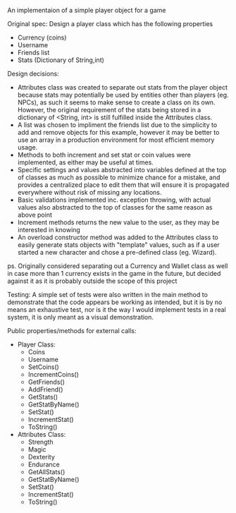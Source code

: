 An implementaion of a simple player object for a game

Original spec: Design a player class which has the following properties
- Currency (coins)
- Username
- Friends list
- Stats (Dictionary of String,int)

Design decisions:
- Attributes class was created to separate out stats from the player object because stats may potentially be used by entities other than players (eg. NPCs), as such it seems to make sense to create a class on its own.  However, the original requirement of the stats being stored in a dictionary of <String, int> is still fulfilled inside the Attributes class.
- A list was chosen to impliment the friends list due to the simplicity to add and remove objects for this example, however it may be better to use an array in a production environment for most efficient memory usage.
- Methods to both increment and set stat or coin values were implemented, as either may be useful at times.
- Specific settings and values abstracted into variables defined at the top of classes as much as possible to minimize chance for a mistake, and provides a centralized place to edit them that will ensure it is propagated everywhere without risk of missing any locations.
- Basic validations implemented inc. exception throwing, with actual values also abstracted to the top of classes for the same reason as above point
- Increment methods returns the new value to the user, as they may be interested in knowing
- An overload constructor method was added to the Attributes class to easily generate stats objects with "template" values, such as if a user started a new character and chose a pre-defined class (eg. Wizard).

ps. Originally considered separating out a Currency and Wallet class as well in case more than 1 currency exists in the game in the future, but decided against it as it is probably outside the scope of this project

Testing:
A simple set of tests were also written in the main method to demonstrate that the code appears be working as intended, but it is by no means an exhaustive test, nor is it the way I would implement tests in a real system, it is only meant as a visual demonstration.

Public properties/methods for external calls:
  - Player Class:
    - Coins
    - Username
    - SetCoins()
    - IncrementCoins()
    - GetFriends()
    - AddFriend()
    - GetStats()
    - GetStatByName()
    - SetStat()
    - IncrementStat()
    - ToString()
  - Attributes Class:
    - Strength
    - Magic
    - Dexterity
    - Endurance
    - GetAllStats()
    - GetStatByName()
    - SetStat()
    - IncrementStat()
    - ToString()
